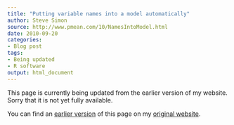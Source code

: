 ```yaml
---
title: "Putting variable names into a model automatically"
author: Steve Simon
source: http://www.pmean.com/10/NamesIntoModel.html
date: 2010-09-20
categories:
- Blog post
tags:
- Being updated
- R software
output: html_document
---
```


This page is currently being updated from the earlier version of my website. Sorry that it is not yet fully available.

<!---More--->

You can find an [earlier version][sim1] of this page on my [original website][sim2].

[sim1]: http://www.pmean.com/10/NamesIntoModel.html
[sim2]: http://www.pmean.com/original_site.html
